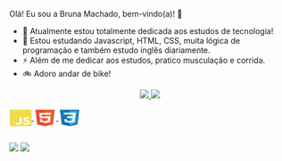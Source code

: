 Olá! Eu sou a Bruna Machado, bem-vindo(a)! 👋

- 🔭 Atualmente estou totalmente dedicada aos estudos de tecnologia!
- 🌱 Estou estudando Javascript, HTML, CSS, muita lógica de programação e também estudo inglês diariamente.
- ⚡ Além de me dedicar aos estudos, pratico musculação e corrida.
- 🚲 Adoro andar de bike!

<div align="center">
  <a href="https://github.com/MachadoBru">
  <img height="180em" src="https://github-readme-stats.vercel.app/api?username=MachadoBru&show_icons=true&theme=dracula&include_all_commits=true&count_private=true"/>
  <img height="180em" src="https://github-readme-stats.vercel.app/api/top-langs/?username=MachadoBru&layout=compact&langs_count=7&theme=dracula"/>
</div>
  
<div style="display: inline_block"><br>
  <img align="center" alt="Rafa-Js" height="30" width="40" src="https://raw.githubusercontent.com/devicons/devicon/master/icons/javascript/javascript-plain.svg">
  <img align="center" alt="Rafa-HTML" height="30" width="40" src="https://raw.githubusercontent.com/devicons/devicon/master/icons/html5/html5-original.svg">
  <img align="center" alt="Rafa-CSS" height="30" width="40" src="https://raw.githubusercontent.com/devicons/devicon/master/icons/css3/css3-original.svg">
</div>
  
##
  
<div> 

  <a href = "mailto:machado_bruna@outlook.com"><img src="https://img.shields.io/badge/Microsoft_Outlook-0078D4?style=for-the-badge&logo=microsoft-outlook&logoColor=white" target="_blank"></a>
  <a href="https://www.linkedin.com/in/bruna-machado-7074824a/" target="_blank"><img src="https://img.shields.io/badge/-LinkedIn-%230077B5?style=for-the-badge&logo=linkedin&logoColor=white" target="_blank"></a> 
 
 
</div>
